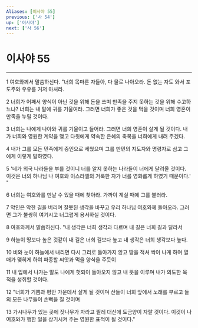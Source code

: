 ```yaml
---
Aliases: [이사야 55]
previous: ['사 54']
up: ['이사야']
next: ['사 56']
---
```

# 이사야 55

***


1 여호와께서 말씀하신다. "너희 목마른 자들아, 다 물로 나아오라. 돈 없는 자도 와서 포도주와 우유를 거저 마셔라. 

2 너희가 어째서 양식이 아닌 것을 위해 돈을 쓰며 만족을 주지 못하는 것을 위해 수고하느냐? 너희는 내 말에 귀를 기울여라. 그러면 너희가 좋은 것을 먹을 것이며 너희 영혼이 만족을 누릴 것이다. 

3 너희는 나에게 나아와 귀를 기울이고 들어라. 그러면 너희 영혼이 살게 될 것이다. 내가 너희와 영원한 계약을 맺고 다윗에게 약속한 은혜의 축복을 너희에게 내려 주겠다. 

4 내가 그를 모든 민족에게 증인으로 세웠으며 그를 만민의 지도자와 명령자로 삼고 그에게 이렇게 말하였다. 

5 '네가 외국 나라들을 부를 것이니 너를 알지 못하는 나라들이 너에게 달려올 것이다. 이것은 너의 하나님 나 여호와 이스라엘의 거룩한 자가 너를 영화롭게 하였기 때문이다.' " 

6 너희는 여호와를 만날 수 있을 때에 찾아라. 가까이 계실 때에 그를 불러라. 

7 악인은 악한 길을 버리며 잘못된 생각을 바꾸고 우리 하나님 여호와께 돌아오라. 그러면 그가 불쌍히 여기시고 너그럽게 용서하실 것이다. 

8 여호와께서 말씀하신다. "내 생각은 너희 생각과 다르며 내 길은 너희 길과 달라서 

9 하늘이 땅보다 높은 것같이 내 길은 너희 길보다 높고 내 생각은 너희 생각보다 높다. 

10 비와 눈이 하늘에서 내리면 다시 그리로 돌아가지 않고 땅을 적셔 싹이 나게 하며 열매가 맺히게 하여 파종할 씨앗과 먹을 양식을 주듯이 

11 내 입에서 나가는 말도 나에게 헛되이 돌아오지 않고 내 뜻을 이루며 내가 의도한 목적을 성취할 것이다. 

12 "너희가 기쁨과 평안 가운데서 살게 될 것이며 산들이 너희 앞에서 노래를 부르고 들의 모든 나무들이 손뼉을 칠 것이며 

13 가시나무가 있는 곳에 잣나무가 자라고 찔레 대신에 도금양이 자랄 것이다. 이것이 나 여호와가 행한 일을 상기시켜 주는 영원한 표적이 될 것이다."
